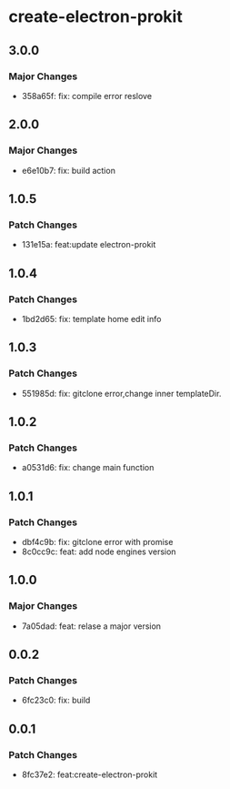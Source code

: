 # create-electron-prokit

## 3.0.0

### Major Changes

- 358a65f: fix: compile error reslove

## 2.0.0

### Major Changes

- e6e10b7: fix: build action

## 1.0.5

### Patch Changes

- 131e15a: feat:update electron-prokit

## 1.0.4

### Patch Changes

- 1bd2d65: fix: template home edit info

## 1.0.3

### Patch Changes

- 551985d: fix: gitclone error,change inner templateDir.

## 1.0.2

### Patch Changes

- a0531d6: fix: change main function

## 1.0.1

### Patch Changes

- dbf4c9b: fix: gitclone error with promise
- 8c0cc9c: feat: add node engines version

## 1.0.0

### Major Changes

- 7a05dad: feat: relase a major version

## 0.0.2

### Patch Changes

- 6fc23c0: fix: build

## 0.0.1

### Patch Changes

- 8fc37e2: feat:create-electron-prokit
